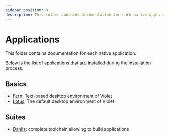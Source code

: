 ```yaml
---
sidebar_position: 8
description: This folder contains documentation for each native application.
---
```


# Applications

This folder contains documentation for each native application.

Below is the list of applications that are installed during
the installation process.

## Basics

- [Fern](./fern.md): Text-based desktop environment of Violet
- [Lotus](./lotus.md): The default desktop environment of Violet

## Suites

- [Dahlia](./dahlia.md): complete toolchain allowing to build applications
